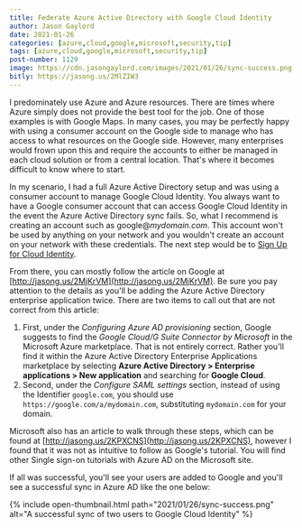 ```yaml
---
title: Federate Azure Active Directory with Google Cloud Identity
author: Jason Gaylord
date: 2021-01-26
categories: [azure,cloud,google,microsoft,security,tip]
tags: [azure,cloud,google,microsoft,security,tip]
post-number: 1129
image: https://cdn.jasongaylord.com/images/2021/01/26/sync-success.png
bitly: https://jasong.us/2MlZIW3
---
```


I predominately use Azure and Azure resources. There are times where Azure simply does not provide the best tool for the job. One of those examples is with Google Maps. In many cases, you may be perfectly happy with using a consumer account on the Google side to manage who has access to what resources on the Google side. However, many enterprises would frown upon this and require the accounts to either be managed in each cloud solution or from a central location. That's where it becomes difficult to know where to start.

In my scenario, I had a full Azure Active Directory setup and was using a consumer account to manage Google Cloud Identity. You always want to have a Google consumer account that can access Google Cloud Identity in the event the Azure Active Directory sync fails. So, what I recommend is creating an account such as google@_mydomain.com_. This account won't be used by anything on your network and you wouldn't create an account on your network with these credentials. The next step would be to [Sign Up for Cloud Identity](http://jasong.us/3qTqZOO). 

From there, you can mostly follow the article on Google at [http://jasong.us/2MjKrVM](http://jasong.us/2MjKrVM). Be sure you pay attention to the details as you'll be adding the Azure Active Directory enterprise application twice. There are two items to call out that are not correct from this article:

1. First, under the _Configuring Azure AD provisioning_ section, Google suggests to find the _Google Cloud/G Suite Connector by Microsoft_ in the Microsoft Azure marketplace. That is not entirely correct. Rather you'll find it within the Azure Active Directory Enterprise Applications marketplace by selecting **Azure Active Directory > Enterprise applications > New application** and searching for **Google Cloud**.
2. Second, under the _Configure SAML settings_ section, instead of using the Identifier `google.com`, you should use `https://google.com/a/mydomain.com`, substituting `mydomain.com` for your domain.

Microsoft also has an article to walk through these steps, which can be found at [http://jasong.us/2KPXCNS](http://jasong.us/2KPXCNS), however I found that it was not as intuitive to follow as Google's tutorial. You will find other Single sign-on tutorials with Azure AD on the Microsoft site.

If all was successful, you'll see your users are added to Google and you'll see a successful sync in Azure AD like the one below:

{% include open-thumbnail.html path="2021/01/26/sync-success.png" alt="A successful sync of two users to Google Cloud Identity" %}